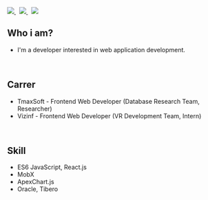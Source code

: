 <div>
    <a href="https://www.linkedin.com/in/%EB%8F%99%ED%98%84-%EA%B9%80-521247235/">
        <img src="https://img.shields.io/badge/-LinkedIn-blue?style=flat-square&logo=Linkedin&logoColor=white&link=https://www.linkedin.com/in/%EB%8F%99%ED%98%84-%EA%B9%80-521247235/">
    </a>&nbsp;
    <a href="https://www.notion.so/jamesdonghyunkim/_DonghyunKim-bcc26f23239540a9b495996b55467e9f">
        <img src="http://img.shields.io/badge/-Notion-black?style=flat&logo=Notion&link=https://www.notion.so/jamesdonghyunkim/_DonghyunKim-bcc26f23239540a9b495996b55467e9f"/>
    </a>&nbsp;
    <a href="https://instagram.com">
        <img src="http://img.shields.io/badge/-Instagram-black?style=flat&logo=Instagram&link=https://instagram.com/">
    </a>
</div>

## Who i am?
 
- I'm a developer interested in web application development.

<br>

## Carrer

- TmaxSoft - Frontend Web Developer (Database Research Team, Researcher)
- Vizinf - Frontend Web Developer (VR Development Team, Intern)

<br>

## Skill

- ES6 JavaScript, React.js
- MobX
- ApexChart.js
- Oracle, Tibero
